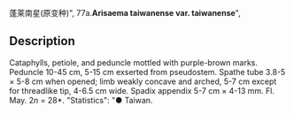 蓬莱南星(原变种)",
77a.**Arisaema taiwanense var. taiwanense**",

## Description
Cataphylls, petiole, and peduncle mottled with purple-brown marks. Peduncle 10-45 cm, 5-15 cm exserted from pseudostem. Spathe tube 3.8-5 × 5-8 cm when opened; limb weakly concave and arched, 5-7 cm except for threadlike tip, 4-6.5 cm wide. Spadix appendix 5-7 cm × 4-13 mm. Fl. May. 2*n* = 28*.
  "Statistics": "● Taiwan.
